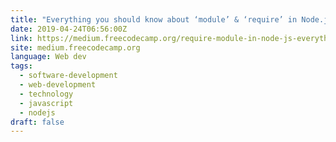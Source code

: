 ```yaml
---
title: "Everything you should know about ‘module’ & ‘require’ in Node.js"
date: 2019-04-24T06:56:00Z
link: https://medium.freecodecamp.org/require-module-in-node-js-everything-about-module-require-ccccd3ad383?source=rss----336d898217ee---4&utm_medium=RSS&utm_source=news.12bit.vn
site: medium.freecodecamp.org
language: Web dev
tags:
  - software-development
  - web-development
  - technology
  - javascript
  - nodejs
draft: false
---
```

